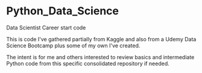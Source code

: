 # Python_Data_Science
Data Scientist Career start code

This is code I've gathered partially from Kaggle and also from a Udemy Data Science Bootcamp plus some of my own I've created. 

The intent is for me and others interested to review basics and intermediate Python code from this specific consolidated repository if needed.
